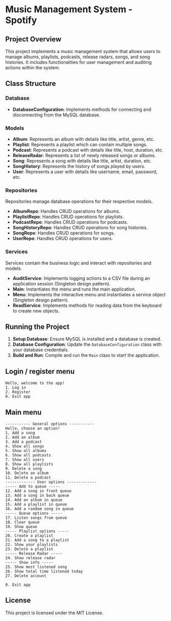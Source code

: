 # Music Management System - Spotify

## Project Overview
This project implements a music management system that allows users to manage albums, playlists, podcasts, release radars, songs, and song histories. It includes functionalities for user management and auditing actions within the system.

## Class Structure

### Database
- **DatabaseConfiguration**: Implements methods for connecting and disconnecting from the MySQL database.

### Models
- **Album**: Represents an album with details like title, artist, genre, etc.
- **Playlist**: Represents a playlist which can contain multiple songs.
- **Podcast**: Represents a podcast with details like title, host, duration, etc.
- **ReleaseRadar**: Represents a list of newly released songs or albums.
- **Song**: Represents a song with details like title, artist, duration, etc.
- **SongHistory**: Represents the history of songs played by users.
- **User**: Represents a user with details like username, email, password, etc.

### Repositories
Repositories manage database operations for their respective models.
- **AlbumRepo**: Handles CRUD operations for albums.
- **PlaylistRepo**: Handles CRUD operations for playlists.
- **PodcastRepo**: Handles CRUD operations for podcasts.
- **SongHistoryRepo**: Handles CRUD operations for song histories.
- **SongRepo**: Handles CRUD operations for songs.
- **UserRepo**: Handles CRUD operations for users.

### Services
Services contain the business logic and interact with repositories and models.
- **AuditService**: Implements logging actions to a CSV file during an application session (Singleton design pattern).
- **Main**: Instantiates the menu and runs the main application.
- **Menu**: Implements the interactive menu and instantiates a service object (Singleton design pattern).
- **ReadService**: Implements methods for reading data from the keyboard to create new objects.

## Running the Project

1. **Setup Database**: Ensure MySQL is installed and a database is created.
2. **Database Configuration**: Update the `DatabaseConfiguration` class with your database credentials.
3. **Build and Run**: Compile and run the `Main` class to start the application.

## Login / register menu

```
Hello, welcome to the app!
1. Log in
2. Register
0. Exit app
```

## Main menu

```
----------- General options -----------
Hello, choose an option!
1. Add a song
2. Add an album
3. Add a podcast
4. Show all songs
5. Show all albums
6. Show all podcasts
7. Show all users
8. Show all playlists
9. Delete a song
10. Delete an album
11. Delete a podcast
------------- User options -------------
----- Add to queue -----
12. Add a song in front queue
13. Add a song in back queue
14. Add an album in queue
15. Add a playlist in queue
16. Add a random song in queue
----- Queue options -----
17. Listen songs from queue
18. Clear queue
19. Show queue
----- Playlist options -----
20. Create a playlist
21. Add a song to a playlist
22. Show your playlists
23. Delete a playlist
----- Release Radar -----
24. Show release radar
----- Show info -----
25. Show most listened song
26. Show total time listened today
27. Delete account

0. Exit app
```

## License
This project is licensed under the MIT License.
